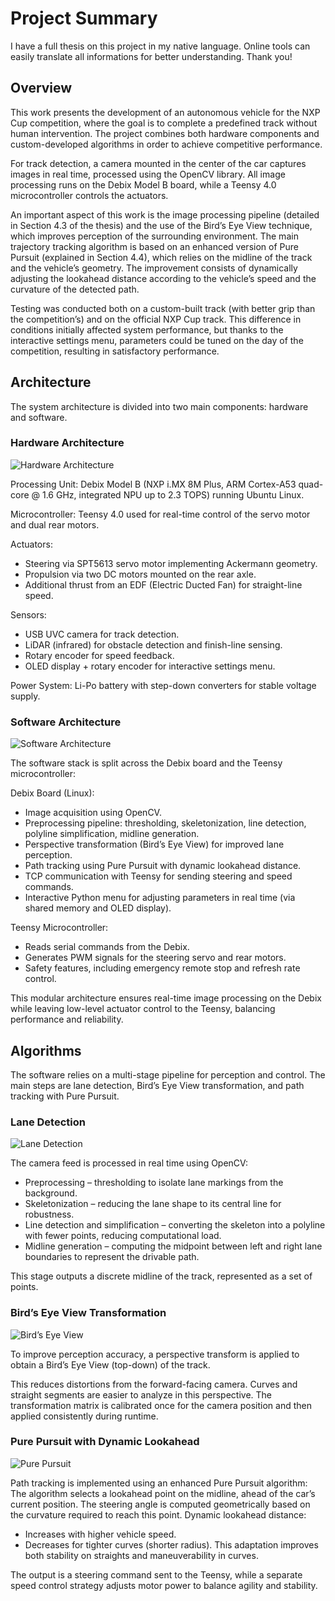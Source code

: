 # Project Summary
I have a full thesis on this project in my native language. Online tools can easily translate all informations for better understanding. Thank you!
## Overview

This work presents the development of an autonomous vehicle for the NXP Cup competition, where the goal is to complete a predefined track without human intervention. The project combines both hardware components and custom-developed algorithms in order to achieve competitive performance.

For track detection, a camera mounted in the center of the car captures images in real time, processed using the OpenCV library. All image processing runs on the Debix Model B board, while a Teensy 4.0 microcontroller controls the actuators.

An important aspect of this work is the image processing pipeline (detailed in Section 4.3 of the thesis) and the use of the Bird’s Eye View technique, which improves perception of the surrounding environment. The main trajectory tracking algorithm is based on an enhanced version of Pure Pursuit (explained in Section 4.4), which relies on the midline of the track and the vehicle’s geometry. The improvement consists of dynamically adjusting the lookahead distance according to the vehicle’s speed and the curvature of the detected path.

Testing was conducted both on a custom-built track (with better grip than the competition’s) and on the official NXP Cup track. This difference in conditions initially affected system performance, but thanks to the interactive settings menu, parameters could be tuned on the day of the competition, resulting in satisfactory performance.

## Architecture

The system architecture is divided into two main components: hardware and software.

### Hardware Architecture

![Hardware Architecture](images/hardware_architecture.png)

Processing Unit: Debix Model B (NXP i.MX 8M Plus, ARM Cortex-A53 quad-core @ 1.6 GHz, integrated NPU up to 2.3 TOPS) running Ubuntu Linux.

Microcontroller: Teensy 4.0 used for real-time control of the servo motor and dual rear motors.

Actuators:
* Steering via SPT5613 servo motor implementing Ackermann geometry.
* Propulsion via two DC motors mounted on the rear axle.
* Additional thrust from an EDF (Electric Ducted Fan) for straight-line speed.

Sensors:
* USB UVC camera for track detection.
* LiDAR (infrared) for obstacle detection and finish-line sensing.
* Rotary encoder for speed feedback.
* OLED display + rotary encoder for interactive settings menu.

Power System: Li-Po battery with step-down converters for stable voltage supply.

### Software Architecture

![Software Architecture](images/software_architecture.png)

The software stack is split across the Debix board and the Teensy microcontroller:

Debix Board (Linux):
* Image acquisition using OpenCV.
* Preprocessing pipeline: thresholding, skeletonization, line detection, polyline simplification, midline generation.
* Perspective transformation (Bird’s Eye View) for improved lane perception.
* Path tracking using Pure Pursuit with dynamic lookahead distance.
* TCP communication with Teensy for sending steering and speed commands.
* Interactive Python menu for adjusting parameters in real time (via shared memory and OLED display).

Teensy Microcontroller:
* Reads serial commands from the Debix.
* Generates PWM signals for the steering servo and rear motors.
* Safety features, including emergency remote stop and refresh rate control.

This modular architecture ensures real-time image processing on the Debix while leaving low-level actuator control to the Teensy, balancing performance and reliability.

## Algorithms

The software relies on a multi-stage pipeline for perception and control. The main steps are lane detection, Bird’s Eye View transformation, and path tracking with Pure Pursuit.

### Lane Detection

![Lane Detection](images/laneDetection.png)

The camera feed is processed in real time using OpenCV:
* Preprocessing – thresholding to isolate lane markings from the background.
* Skeletonization – reducing the lane shape to its central line for robustness.
* Line detection and simplification – converting the skeleton into a polyline with fewer points, reducing computational load.
* Midline generation – computing the midpoint between left and right lane boundaries to represent the drivable path.

This stage outputs a discrete midline of the track, represented as a set of points.

### Bird’s Eye View Transformation

![Bird’s Eye View](images/birdEye.png)

To improve perception accuracy, a perspective transform is applied to obtain a Bird’s Eye View (top-down) of the track.

This reduces distortions from the forward-facing camera.
Curves and straight segments are easier to analyze in this perspective.
The transformation matrix is calibrated once for the camera position and then applied consistently during runtime.

### Pure Pursuit with Dynamic Lookahead

![Pure Pursuit](images/purePursuit.png)

Path tracking is implemented using an enhanced Pure Pursuit algorithm:
The algorithm selects a lookahead point on the midline, ahead of the car’s current position.
The steering angle is computed geometrically based on the curvature required to reach this point.
Dynamic lookahead distance:
* Increases with higher vehicle speed.
* Decreases for tighter curves (shorter radius).
This adaptation improves both stability on straights and maneuverability in curves.

The output is a steering command sent to the Teensy, while a separate speed control strategy adjusts motor power to balance agility and stability.
